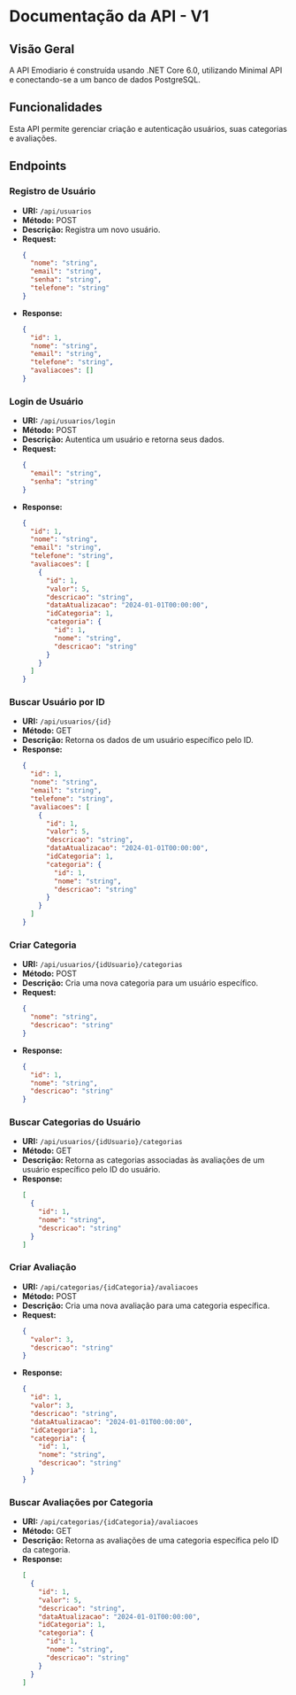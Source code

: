 
# Documentação da API - V1

## Visão Geral
A API Emodiario é construída usando .NET Core 6.0, utilizando Minimal API e conectando-se a um banco de dados PostgreSQL.

## Funcionalidades
Esta API permite gerenciar criação e autenticação usuários, suas categorias e avaliações.

## Endpoints

### Registro de Usuário

- **URI:** `/api/usuarios`
- **Método:** POST
- **Descrição:** Registra um novo usuário.
- **Request:**
  ```json
  {
    "nome": "string",
    "email": "string",
    "senha": "string",
    "telefone": "string"
  }
  ```
- **Response:**
  ```json
  {
    "id": 1,
    "nome": "string",
    "email": "string",
    "telefone": "string",
    "avaliacoes": []
  }
  ```

### Login de Usuário

- **URI:** `/api/usuarios/login`
- **Método:** POST
- **Descrição:** Autentica um usuário e retorna seus dados.
- **Request:**
  ```json
  {
    "email": "string",
    "senha": "string"
  }
  ```
- **Response:**
  ```json
  {
    "id": 1,
    "nome": "string",
    "email": "string",
    "telefone": "string",
    "avaliacoes": [
      {
        "id": 1,
        "valor": 5,
        "descricao": "string",
        "dataAtualizacao": "2024-01-01T00:00:00",
        "idCategoria": 1,
        "categoria": {
          "id": 1,
          "nome": "string",
          "descricao": "string"
        }
      }
    ]
  }
  ```

### Buscar Usuário por ID

- **URI:** `/api/usuarios/{id}`
- **Método:** GET
- **Descrição:** Retorna os dados de um usuário específico pelo ID.
- **Response:**
  ```json
  {
    "id": 1,
    "nome": "string",
    "email": "string",
    "telefone": "string",
    "avaliacoes": [
      {
        "id": 1,
        "valor": 5,
        "descricao": "string",
        "dataAtualizacao": "2024-01-01T00:00:00",
        "idCategoria": 1,
        "categoria": {
          "id": 1,
          "nome": "string",
          "descricao": "string"
        }
      }
    ]
  }
  ```

### Criar Categoria

- **URI:** `/api/usuarios/{idUsuario}/categorias`
- **Método:** POST
- **Descrição:** Cria uma nova categoria para um usuário específico.
- **Request:**
  ```json
  {
    "nome": "string",
    "descricao": "string"
  }
  ```
- **Response:**
  ```json
  {
    "id": 1,
    "nome": "string",
    "descricao": "string"
  }
  ```

### Buscar Categorias do Usuário

- **URI:** `/api/usuarios/{idUsuario}/categorias`
- **Método:** GET
- **Descrição:** Retorna as categorias associadas às avaliações de um usuário específico pelo ID do usuário.
- **Response:**
  ```json
  [
    {
      "id": 1,
      "nome": "string",
      "descricao": "string"
    }
  ]
  ```

### Criar Avaliação

- **URI:** `/api/categorias/{idCategoria}/avaliacoes`
- **Método:** POST
- **Descrição:** Cria uma nova avaliação para uma categoria específica.
- **Request:**
  ```json
  {
    "valor": 3,
    "descricao": "string"
  }
  ```
- **Response:**
  ```json
  {
    "id": 1,
    "valor": 3,
    "descricao": "string",
    "dataAtualizacao": "2024-01-01T00:00:00",
    "idCategoria": 1,
    "categoria": {
      "id": 1,
      "nome": "string",
      "descricao": "string"
    }
  }
  ```

### Buscar Avaliações por Categoria

- **URI:** `/api/categorias/{idCategoria}/avaliacoes`
- **Método:** GET
- **Descrição:** Retorna as avaliações de uma categoria específica pelo ID da categoria.
- **Response:**
  ```json
  [
    {
      "id": 1,
      "valor": 5,
      "descricao": "string",
      "dataAtualizacao": "2024-01-01T00:00:00",
      "idCategoria": 1,
      "categoria": {
        "id": 1,
        "nome": "string",
        "descricao": "string"
      }
    }
  ]
  ```
